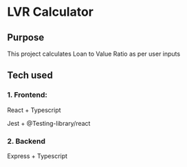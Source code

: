 # LVR Calculator

## Purpose

This project calculates Loan to Value Ratio as per user inputs

## Tech used

### 1. Frontend:

React + Typescript

Jest + @Testing-library/react

### 2. Backend

Express + Typescript
